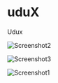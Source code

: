 # uduX

Udux


![Screenshot2](https://user-images.githubusercontent.com/49109632/108923811-c37e9b80-7639-11eb-9786-40e9b6253a85.jpeg)


![Screenshot3](https://user-images.githubusercontent.com/49109632/108923839-d2fde480-7639-11eb-8299-0e42f6576a1f.jpeg)


![Screenshot1](https://user-images.githubusercontent.com/49109632/108923861-dabd8900-7639-11eb-8eb0-e8ae2c3f3f6c.jpeg)




